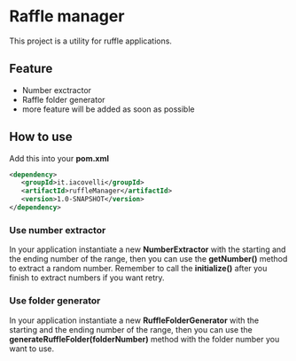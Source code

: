 
# Raffle manager

This project is a utility for ruffle applications.

## Feature
 - Number exctractor
 - Raffle folder generator
 - more feature will be added as soon as possible

 ## How to use
 Add this into your **pom.xml**
 ``` xml
 <dependency>
    <groupId>it.iacovelli</groupId>
    <artifactId>ruffleManager</artifactId>
    <version>1.0-SNAPSHOT</version>
</dependency>
```
### Use number extractor
In your application instantiate a new **NumberExtractor** with the starting and the ending number of the range, then you can use the
**getNumber()** method to extract a random number.
Remember to call the **initialize()** after you finish to extract numbers if you want retry.
### Use folder generator
In your application instantiate a new **RuffleFolderGenerator** with the starting and the ending number of the range, then you can use
the **generateRuffleFolder(folderNumber)** method with the folder number you want to use.
